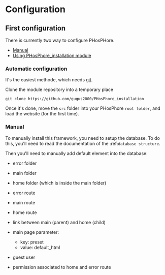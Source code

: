 # Configuration

## First configuration

There is currently two way to configure PHosPHore.

- [Manual](#Manual)
- [Using PHosPhore_installation module](#Automatic-configuration)

### Automatic configuration

It's the easiest methode, which needs [git](https://git-scm.com).

Clone the module repository into a temporary place
```shell
git clone https://github.com/gugus2000/PHosPhore_installation
```

Once it's done, move the `src` folder into your PHosPhore `root folder`, and load the website (for the first time).

### Manual

To manually install this framework, you need to setup the database. To do this, you'll need to read the documentation of the :ref:`database structure`.

Then you'll need to manually add default element into the database:

- error folder
- main folder
- home folder (which is inside the main folder)
- error route
- main route
- home route
- link between main (parent) and home (child)
- main page parameter:

  - key: preset
  - value: default_html

- guest user
- permission associated to home and error route



